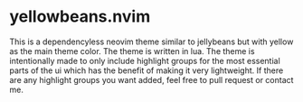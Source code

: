 # yellowbeans.nvim
This is a dependencyless neovim theme similar to jellybeans but with yellow as the main theme color. The theme is written in lua. The theme is intentionally made to only include highlight groups for the most essential parts of the ui which has the benefit of making it very lightweight. If there are any highlight groups you want added, feel free to pull request or contact me.
